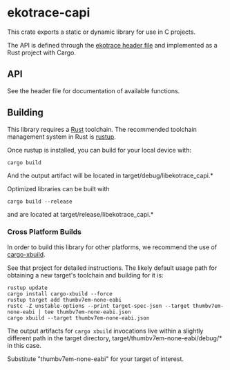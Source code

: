 # ekotrace-capi

This crate exports a static or dynamic library for use in C projects.

The API is defined through the [ekotrace header file](include/ekotrace.h)
and implemented as a Rust project with Cargo.

## API

See the header file for documentation of available functions.

## Building

This library requires a [Rust](https://www.rust-lang.org/) toolchain.
The recommended toolchain management system in Rust is [rustup](https://rustup.rs).

Once rustup is installed, you can build for your local device with:

```shell script
cargo build
```

And the output artifact will be located in target/debug/libekotrace_capi.*

Optimized libraries can be built with

```shell script
cargo build --release
```

and are located at target/release/libekotrace_capi.*

### Cross Platform Builds

In order to build this library for other platforms, we recommend the use
of [cargo-xbuild](https://github.com/rust-osdev/cargo-xbuild).

See that project for detailed instructions. The likely default usage
path for obtaining a new target's toolchain and building for it is:

```shell script
rustup update
cargo install cargo-xbuild --force
rustup target add thumbv7em-none-eabi
rustc -Z unstable-options --print target-spec-json --target thumbv7em-none-eabi | tee thumbv7em-none-eabi.json
cargo xbuild --target thumbv7em-none-eabi.json
```

The output artifacts for `cargo xbuild` invocations live within a slightly
different path in the target directory, target/thumbv7em-none-eabi/debug/* in this case.

Substitute "thumbv7em-none-eabi" for your target of interest.

